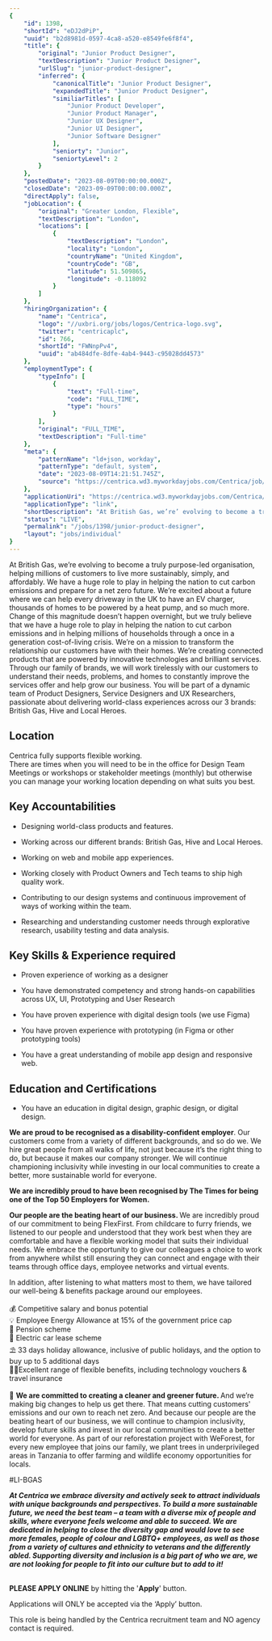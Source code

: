 ```yaml
---
{
	"id": 1398,
	"shortId": "eDJ2dPiP",
	"uuid": "b2d8981d-0597-4ca8-a520-e8549fe6f8f4",
	"title": {
		"original": "Junior Product Designer",
		"textDescription": "Junior Product Designer",
		"urlSlug": "junior-product-designer",
		"inferred": {
			"canonicalTitle": "Junior Product Designer",
			"expandedTitle": "Junior Product Designer",
			"similiarTitles": [
				"Junior Product Developer",
				"Junior Product Manager",
				"Junior UX Designer",
				"Junior UI Designer",
				"Junior Software Designer"
			],
			"seniorty": "Junior",
			"seniortyLevel": 2
		}
	},
	"postedDate": "2023-08-09T00:00:00.000Z",
	"closedDate": "2023-09-09T00:00:00.000Z",
	"directApply": false,
	"jobLocation": {
		"original": "Greater London, Flexible",
		"textDescription": "London",
		"locations": [
			{
				"textDescription": "London",
				"locality": "London",
				"countryName": "United Kingdom",
				"countryCode": "GB",
				"latitude": 51.509865,
				"longitude": -0.118092
			}
		]
	},
	"hiringOrganization": {
		"name": "Centrica",
		"logo": "//uxbri.org/jobs/logos/Centrica-logo.svg",
		"twitter": "centricaplc",
		"id": 766,
		"shortId": "FWNnpPv4",
		"uuid": "ab484dfe-8dfe-4ab4-9443-c95028dd4573"
	},
	"employmentType": {
		"typeInfo": [
			{
				"text": "Full-time",
				"code": "FULL_TIME",
				"type": "hours"
			}
		],
		"original": "FULL_TIME",
		"textDescription": "Full-time"
	},
	"meta": {
		"patternName": "ld+json, workday",
		"patternType": "default, system",
		"date": "2023-08-09T14:21:51.745Z",
		"source": "https://centrica.wd3.myworkdayjobs.com/Centrica/job/Greater-London/Junior-Product-Designer_R0046562-1?source=Indeed"
	},
	"applicationUri": "https://centrica.wd3.myworkdayjobs.com/Centrica/job/Greater-London/Junior-Product-Designer_R0046562-1/apply",
	"applicationType": "link",
	"shortDescription": "At British Gas, we’re’ evolving to become a truly purpose-led- organisation, helping millions of customers to live more sustainably, simply, and affordably. We have a huge role to play in helping the",
	"status": "LIVE",
	"permalink": "/jobs/1398/junior-product-designer",
	"layout": "jobs/individual"
}
---
```

<p>At British Gas, we’re evolving to become a truly purpose-led organisation, helping millions of customers to live more sustainably, simply, and affordably. We have a huge role to play in helping the nation to cut carbon emissions and prepare for a net zero future. We’re excited about a future where we can help every driveway in the UK to have an EV charger, thousands of homes to be powered by a heat pump, and so much more. Change of this magnitude doesn’t happen overnight, but we truly believe that we have a huge role to play in helping the nation to cut carbon emissions and in helping millions of households through a once in a generation cost-of-living crisis. We’re on a mission to transform the relationship our customers have with their homes. We’re creating connected products that are powered by innovative technologies and brilliant services. Through our family of brands, we will work tirelessly with our customers to understand their needs, problems, and homes to constantly improve the services offer and help grow our business. You will be part of a dynamic team of Product Designers, Service Designers and UX Researchers, passionate about delivering world-class experiences across our 3 brands: British Gas, Hive and Local Heroes.</p><h2>Location</h2><p>Centrica fully supports flexible working.<br>There are times when you will need to be in the office for Design Team Meetings or workshops or stakeholder meetings (monthly) but otherwise you can manage your working location depending on what suits you best.</p><h2>Key Accountabilities</h2><ul><li><p>Designing world-class products and features.</p></li><li><p>Working across our different brands: British Gas, Hive and Local Heroes.</p></li><li><p>Working on web and mobile app experiences.</p></li><li><p>Working closely with Product Owners and Tech teams to ship high quality work.</p></li><li><p>Contributing to our design systems and continuous improvement of ways of working within the team.</p></li><li><p>Researching and understanding customer needs through explorative research, usability testing and data analysis.</p></li></ul><h2>Key Skills &amp; Experience required</h2><ul><li><p>Proven experience of working as a designer</p></li><li><p>You have demonstrated competency and strong hands-on capabilities across UX, UI, Prototyping and User Research</p></li><li><p>You have proven experience with digital design tools (we use Figma)</p></li><li><p>You have proven experience with prototyping (in Figma or other prototyping tools)</p></li><li><p>You have a great understanding of mobile app design and responsive web.</p></li></ul><h2><strong>Education and Certifications</strong></h2><ul><li><p>You have an education in digital design, graphic design, or digital design.</p></li></ul><p><strong>We are proud to be recognised as a disability-confident employer</strong>.&nbsp;Our customers come from a variety of different backgrounds, and so do we. We hire great people from all walks of life, not just because it’s the right thing to do, but because it makes our company stronger. We will continue championing inclusivity while investing in our local communities to create a better, more sustainable world for everyone.&nbsp;</p><p><strong>We are incredibly proud to have been recognised by The Times for being one of the Top 50 Employers for Women.</strong></p><p><strong>Our people are the beating heart of our business. </strong>We are incredibly proud of our commitment to being FlexFirst. From childcare to furry friends, we listened to our people and understood that they work best when they are comfortable and have a flexible working model that suits their individual needs. We embrace the opportunity to give our colleagues a choice to work from anywhere whilst still ensuring they can connect and engage with their teams through office days, employee networks and virtual events.</p><p>In addition, after listening to what matters most to them, we have tailored our well-being &amp; benefits package around our employees.<br><br>💰 Competitive salary and bonus potential<br>💡 Employee Energy Allowance at 15% of the government price cap<br>👵 Pension scheme<br>🚗 Electric car lease scheme<br>⛱ 33 days holiday allowance, inclusive of public holidays, and the option to buy up to 5 additional days<br>🏋️‍♀️Excellent range of flexible benefits, including technology vouchers &amp; travel insurance<br><br>🌲 <strong>We are committed to creating a cleaner and greener future. </strong>And we’re making big changes to help us get there. That means cutting customers' emissions and our own to reach net zero. And because our people are the beating heart of our business, we will continue to champion inclusivity, develop future skills and invest in our local communities to create a better world for everyone. As part of our reforestation project with WeForest, for every new employee that joins our family, we plant trees in underprivileged areas in Tanzania to offer farming and wildlife economy opportunities for locals.</p><p>#LI-BGAS</p><p><strong><em>At Centrica we embrace diversity and actively seek to attract individuals with unique backgrounds and perspectives. To build a more sustainable future, we need the best team – a team with a diverse mix of people and skills, where everyone feels welcome and able to succeed. We are dedicated in helping to close the diversity gap and would love to see more females, people of colour and LGBTQ+ employees, as well as those from a variety of cultures and ethnicity to veterans and the differently abled. Supporting diversity and inclusion is a big part of who we are, we are not looking for people to fit into our culture but to add to it!</em></strong></p><p><br><strong>PLEASE APPLY ONLINE</strong> by hitting the '<strong>Apply</strong>' button.</p><p>Applications will ONLY be accepted via the ‘Apply’ button.</p><p>This role is being handled by the Centrica recruitment team and NO agency contact is required.</p>
